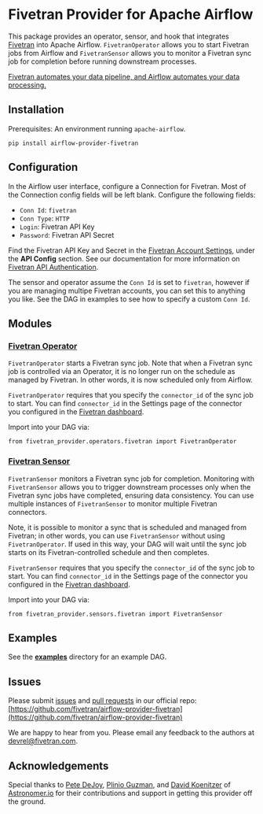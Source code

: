 # Fivetran Provider for Apache Airflow

This package provides an operator, sensor, and hook that integrates [Fivetran](https://fivetran.com) into Apache Airflow. `FivetranOperator` allows you to start Fivetran jobs from Airflow and `FivetranSensor` allows you to monitor a Fivetran sync job for completion before running downstream processes.

[Fivetran automates your data pipeline, and Airflow automates your data processing.](https://www.youtube.com/watch?v=siSx6L2ckSw&ab_channel=Fivetran)

## Installation

Prerequisites: An environment running `apache-airflow`.

```
pip install airflow-provider-fivetran
```

## Configuration

In the Airflow user interface, configure a Connection for Fivetran. Most of the Connection config fields will be left blank. Configure the following fields:

* `Conn Id`: `fivetran`
* `Conn Type`: `HTTP`
* `Login`: Fivetran API Key
* `Password`: Fivetran API Secret

Find the Fivetran API Key and Secret in the [Fivetran Account Settings](https://fivetran.com/account/settings), under the **API Config** section. See our documentation for more information on [Fivetran API Authentication](https://fivetran.com/docs/rest-api/getting-started#authentication).

The sensor and operator assume the `Conn Id` is set to `fivetran`, however if you are managing multipe Fivetran accounts, you can set this to anything you like. See the DAG in examples to see how to specify a custom `Conn Id`.

## Modules

### [Fivetran Operator](https://github.com/fivetran/airflow-provider-fivetran/blob/main/fivetran_provider/operators/fivetran.py)

`FivetranOperator` starts a Fivetran sync job. Note that when a Fivetran sync job is controlled via an Operator, it is no longer run on the schedule as managed by Fivetran. In other words, it is now scheduled only from Airflow.

`FivetranOperator` requires that you specify the `connector_id` of the sync job to start. You can find `connector_id` in the Settings page of the connector you configured in the [Fivetran dashboard](https://fivetran.com/dashboard/connectors).

Import into your DAG via:
```
from fivetran_provider.operators.fivetran import FivetranOperator
```

### [Fivetran Sensor](https://github.com/fivetran/airflow-provider-fivetran/blob/main/fivetran_provider/sensors/fivetran.py)

`FivetranSensor` monitors a Fivetran sync job for completion. Monitoring with `FivetranSensor` allows you to trigger downstream processes only when the Fivetran sync jobs have completed, ensuring data consistency. You can use multiple instances of `FivetranSensor` to monitor multiple Fivetran connectors.

Note, it is possible to monitor a sync that is scheduled and managed from Fivetran; in other words, you can use `FivetranSensor` without using `FivetranOperator`. If used in this way, your DAG will wait until the sync job starts on its Fivetran-controlled schedule and then completes.

`FivetranSensor` requires that you specify the `connector_id` of the sync job to start. You can find `connector_id` in the Settings page of the connector you configured in the [Fivetran dashboard](https://fivetran.com/dashboard/connectors).

Import into your DAG via:
```
from fivetran_provider.sensors.fivetran import FivetranSensor
```

## Examples

See the [**examples**](https://github.com/fivetran/airflow-provider-fivetran/tree/main/fivetran_provider/example_dags) directory for an example DAG.

## Issues

Please submit [issues](https://github.com/fivetran/airflow-provider-fivetran/issues) and [pull requests](https://github.com/fivetran/airflow-provider-fivetran/pulls) in our official repo:
[https://github.com/fivetran/airflow-provider-fivetran](https://github.com/fivetran/airflow-provider-fivetran)

We are happy to hear from you. Please email any feedback to the authors at [devrel@fivetran.com](mailto:devrel@fivetran.com).


## Acknowledgements

Special thanks to [Pete DeJoy](https://github.com/petedejoy), [Plinio Guzman](https://github.com/pgzmnk), and [David Koenitzer](https://github.com/sunkickr) of [Astronomer.io](https://www.astronomer.io/) for their contributions and support in getting this provider off the ground.

